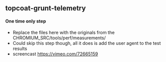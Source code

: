 ## topcoat-grunt-telemetry

#### One time only step
* Replace the files here with the originals from the CHROMIUM_SRC/tools/perf/measurements/
* Could skip this step though, all it does is add the user agent to the test results
* screencast https://vimeo.com/72665159